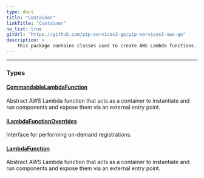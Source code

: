 ```yaml
---
type: docs
title: "Container"
linkTitle: "Container"
no_list: true
gitUrl: "https://github.com/pip-services3-go/pip-services3-aws-go"
description: >
    This package contains classes used to create AWS Lambda functions.
---
```

---

<div class="module-body"> 

### Types

#### [CommandableLambdaFunction](commandable_lambda_function)
Abstract AWS Lambda function that acts as a container to instantiate and run components and expose them via an external entry point.


#### [ILambdaFunctionOverrides](ilambda_function_overrides)
Interface for performing on-demand registrations.

#### [LambdaFunction](lambda_function)
Abstract AWS Lambda function that acts as a container to instantiate and run components and expose them via an external entry point.

</div>
